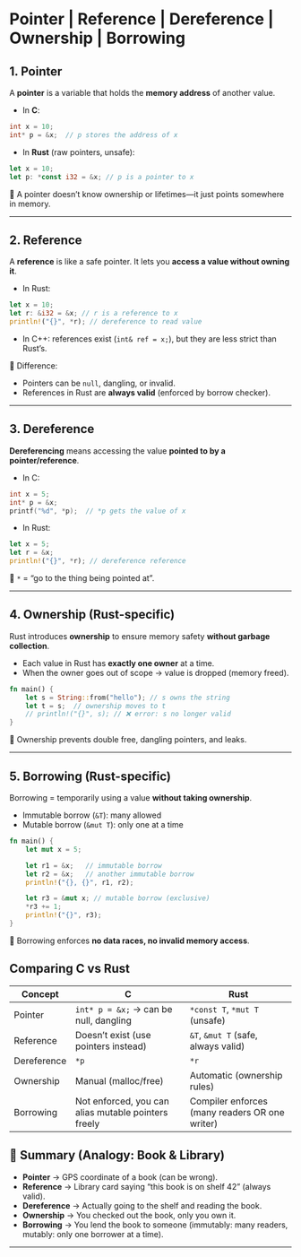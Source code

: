 
# Pointer | Reference |  Dereference | Ownership | Borrowing

## 1. **Pointer**

A **pointer** is a variable that holds the **memory address** of another value.

* In **C**:

```c
int x = 10;
int* p = &x;  // p stores the address of x
```

* In **Rust** (raw pointers, unsafe):

```rust
let x = 10;
let p: *const i32 = &x; // p is a pointer to x
```

📌 A pointer doesn’t know ownership or lifetimes—it just points somewhere in memory.

---

## 2. **Reference**

A **reference** is like a safe pointer. It lets you **access a value without owning it**.

* In Rust:

```rust
let x = 10;
let r: &i32 = &x; // r is a reference to x
println!("{}", *r); // dereference to read value
```

* In C++: references exist (`int& ref = x;`), but they are less strict than Rust’s.

📌 Difference:

* Pointers can be `null`, dangling, or invalid.
* References in Rust are **always valid** (enforced by borrow checker).

---

## 3. **Dereference**

**Dereferencing** means accessing the value **pointed to by a pointer/reference**.

* In C:

```c
int x = 5;
int* p = &x;
printf("%d", *p);  // *p gets the value of x
```

* In Rust:

```rust
let x = 5;
let r = &x;
println!("{}", *r); // dereference reference
```

📌 `*` = “go to the thing being pointed at”.

---

## 4. **Ownership** (Rust-specific)

Rust introduces **ownership** to ensure memory safety **without garbage collection**.

* Each value in Rust has **exactly one owner** at a time.
* When the owner goes out of scope → value is dropped (memory freed).

```rust
fn main() {
    let s = String::from("hello"); // s owns the string
    let t = s;  // ownership moves to t
    // println!("{}", s); // ❌ error: s no longer valid
}
```

📌 Ownership prevents double free, dangling pointers, and leaks.

---

## 5. **Borrowing** (Rust-specific)

Borrowing = temporarily using a value **without taking ownership**.

* Immutable borrow (`&T`): many allowed
* Mutable borrow (`&mut T`): only one at a time

```rust
fn main() {
    let mut x = 5;

    let r1 = &x;   // immutable borrow
    let r2 = &x;   // another immutable borrow
    println!("{}, {}", r1, r2);

    let r3 = &mut x; // mutable borrow (exclusive)
    *r3 += 1; 
    println!("{}", r3);
}
```

📌 Borrowing enforces **no data races, no invalid memory access**.

## Comparing C vs Rust

| Concept     | **C**                                               | **Rust**                                       |
| ----------- | --------------------------------------------------- | ---------------------------------------------- |
| Pointer     | `int* p = &x;` → can be null, dangling              | `*const T`, `*mut T` (unsafe)                  |
| Reference   | Doesn’t exist (use pointers instead)                | `&T`, `&mut T` (safe, always valid)            |
| Dereference | `*p`                                                | `*r`                                           |
| Ownership   | Manual (malloc/free)                                | Automatic (ownership rules)                    |
| Borrowing   | Not enforced, you can alias mutable pointers freely | Compiler enforces (many readers OR one writer) |


## 🔑 Summary (Analogy: Book & Library)

* **Pointer** → GPS coordinate of a book (can be wrong).
* **Reference** → Library card saying “this book is on shelf 42” (always valid).
* **Dereference** → Actually going to the shelf and reading the book.
* **Ownership** → You checked out the book, only you own it.
* **Borrowing** → You lend the book to someone (immutably: many readers, mutably: only one borrower at a time).

---
